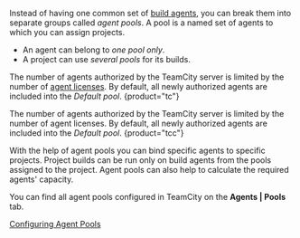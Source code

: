 [//]: # (title: Agent Pool)
[//]: # (auxiliary-id: Agent Pool)

Instead of having one common set of [build agents](build-agent.md), you can break them into separate groups called _agent pools_. A pool is a named set of agents to which you can assign projects.
* An agent can belong to _one pool only_.
* A project can use _several pools_ for its builds.

The number of agents authorized by the TeamCity server is limited by the number of [agent licenses](licensing-policy.md#Number+of+Agents). By default, all newly authorized agents are included into the _Default pool_.
{product="tc"}

The number of agents authorized by the TeamCity server is limited by the number of agent licenses. By default, all newly authorized agents are included into the _Default pool_.
{product="tcc"}

With the help of agent pools you can bind specific agents to specific projects. Project builds can be run only on build agents from the pools assigned to the project. Agent pools can also help to calculate the required agents' capacity.

You can find all agent pools configured in TeamCity on the __Agents | Pools__ tab.

<seealso>
        <category ref="admin-guide">
            <a href="configuring-agent-pools.md">Configuring Agent Pools</a>
        </category>
</seealso>